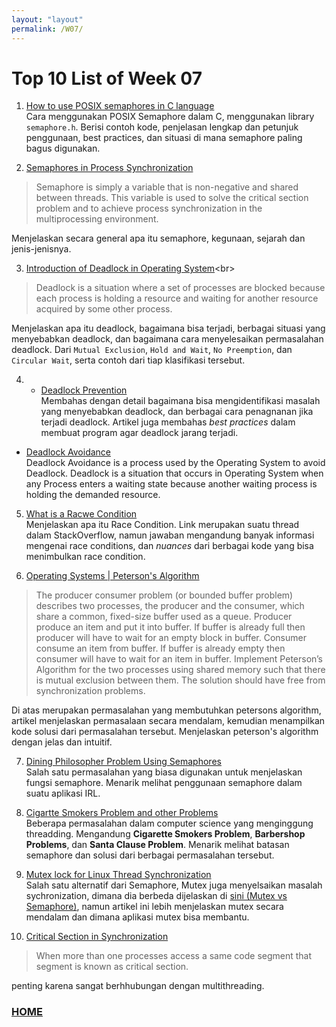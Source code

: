 ```yaml
---
layout: "layout"
permalink: /W07/
---
```


# Top 10 List of Week 07

1. [How to use POSIX semaphores in C language](https://www.geeksforgeeks.org/use-posix-semaphores-c/)<br>
Cara menggunakan POSIX Semaphore dalam C, menggunakan library ```semaphore.h```. Berisi contoh kode, penjelasan lengkap dan petunjuk penggunaan, best practices, dan situasi di mana semaphore paling bagus digunakan.

2. [Semaphores in Process Synchronization](https://www.geeksforgeeks.org/semaphores-in-process-synchronization/)<br>
>Semaphore is simply a variable that is non-negative and shared between threads. This variable is used to solve the critical section problem and to achieve process synchronization in the multiprocessing environment. 

Menjelaskan secara general apa itu semaphore, kegunaan, sejarah dan jenis-jenisnya.

3. [Introduction of Deadlock in Operating System](https://www.geeksforgeeks.org/introduction-of-deadlock-in-operating-system/#:~:text=Deadlock%20is%20a%20situation%20where,acquired%20by%20some%20other%20process.)<br>
>Deadlock is a situation where a set of processes are blocked because each process is holding a resource and waiting for another resource acquired by some other process.

Menjelaskan apa itu deadlock, bagaimana bisa terjadi, berbagai situasi yang menyebabkan deadlock, dan bagaimana cara menyelesaikan permasalahan deadlock. Dari ```Mutual Exclusion```, ```Hold and Wait```, ```No Preemption```, dan ```Circular Wait```, serta contoh dari tiap klasifikasi tersebut.

4. * [Deadlock Prevention](https://www.geeksforgeeks.org/deadlock-prevention/)<br>
Membahas dengan detail bagaimana bisa mengidentifikasi masalah yang menyebabkan deadlock, dan berbagai cara penagnanan jika terjadi deadlock. Artikel juga membahas _best practices_ dalam membuat program agar deadlock jarang terjadi.
 * [Deadlock Avoidance](https://www.scaler.com/topics/operating-system/deadlock-avoidance-in-os/)<br>
Deadlock Avoidance is a process used by the Operating System to avoid Deadlock. Deadlock is a situation that occurs in Operating System when any Process enters a waiting state because another waiting process is holding the demanded resource. 

5. [What is a Racwe Condition](https://stackoverflow.com/questions/34510/what-is-a-race-condition)<br>
Menjelaskan apa itu Race Condition. Link merupakan suatu thread dalam StackOverflow, namun jawaban mengandung banyak informasi mengenai race conditions, dan _nuances_ dari berbagai kode yang bisa menimbulkan race condition.

6. [Operating Systems | Peterson's Algorithm](https://www.geeksforgeeks.org/petersons-algorithm-in-process-synchronization/)<br>
>The producer consumer problem (or bounded buffer problem) describes two processes, the producer and the consumer, which share a common, fixed-size buffer used as a queue. Producer produce an item and put it into buffer. If buffer is already full then producer will have to wait for an empty block in buffer. Consumer consume an item from buffer. If buffer is already empty then consumer will have to wait for an item in buffer. Implement Peterson’s Algorithm for the two processes using shared memory such that there is mutual exclusion between them. The solution should have free from synchronization problems.

Di atas merupakan permasalahan yang membutuhkan petersons algorithm, artikel menjelaskan permasalaan secara mendalam, kemudian menampilkan kode solusi dari permasalahan tersebut. Menjelaskan peterson's algorithm dengan jelas dan intuitif.

7. [Dining Philosopher Problem Using Semaphores](https://www.geeksforgeeks.org/dining-philosopher-problem-using-semaphores/)<br>
Salah satu permasalahan yang biasa digunakan untuk menjelaskan fungsi semaphore. Menarik melihat penggunaan semaphore dalam suatu aplikasi IRL.

8. [Cigartte Smokers Problem and other Problems](https://cse.yeditepe.edu.tr/~kserdaroglu/spring2013/cse331/labnotes/WEEK%205%20-%20SEMAPHORES/mysemaphoreexamplesMOE.pdf)<br>
Beberapa permasalahan dalam computer science yang menginggung threadding. Mengandung __Cigarette Smokers Problem__, __Barbershop Problems__, dan __Santa Clause Problem__. Menarik melihat batasan semaphore dan solusi dari berbagai permasalahan tersebut.

9. [Mutex lock for Linux Thread Synchronization](https://www.geeksforgeeks.org/mutex-lock-for-linux-thread-synchronization/)<br>
Salah satu alternatif dari Semaphore, Mutex juga menyelsaikan masalah sychronization, dimana dia berbeda dijelaskan di [sini (Mutex vs Semaphore)](https://www.geeksforgeeks.org/mutex-vs-semaphore/), namun artikel ini lebih menjelaskan mutex secara mendalam dan dimana aplikasi mutex bisa membantu.

10. [Critical Section in Synchronization](https://www.geeksforgeeks.org/g-fact-70/)<br>
>When more than one processes access a same code segment that segment is known as critical section.

penting karena sangat berhhubungan dengan multithreading.

### [HOME](https://theophilus-lukas.github.io/os211)

